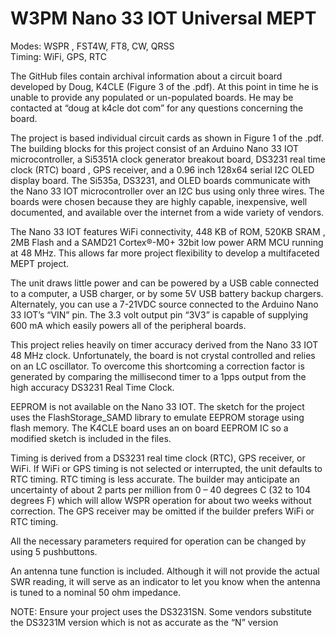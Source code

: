 # W3PM Nano 33 IOT Universal MEPT
Modes: WSPR , FST4W, FT8, CW, QRSS  
Timing: WiFi, GPS, RTC

The GitHub files contain archival information about a circuit board developed by Doug, K4CLE 
(Figure 3 of the .pdf). At this point in time he is unable to provide any populated or un-populated boards. 
He may be contacted at “doug at k4cle dot com” for any questions concerning the board.

The project is based individual circuit cards as shown in Figure 1 of the .pdf. The building blocks 
for this project consist of an Arduino Nano 33 IOT microcontroller, a Si5351A clock generator breakout 
board, DS3231 real time clock (RTC) board , GPS receiver, and a 0.96 inch 128x64 serial I2C OLED display 
board. The Si535a, DS3231, and OLED boards communicate with the Nano 33 IOT microcontroller over an I2C 
bus using only three wires. The boards were chosen because they are highly capable, inexpensive, well 
documented, and available over the internet from a wide variety of vendors.

The Nano 33 IOT features WiFi connectivity, 448 KB of ROM, 520KB SRAM , 2MB Flash and a SAMD21
Cortex®-M0+ 32bit low power ARM MCU running at 48 MHz. This allows far more project flexibility to
develop a multifaceted MEPT project.

The unit draws little power and can be powered by a USB cable connected to a computer, a USB charger, 
or by some 5V USB battery backup chargers. Alternately, you can use a 7-21VDC source connected to the 
Arduino Nano 33 IOT’s “VIN” pin. The 3.3 volt output pin “3V3” is capable of supplying 600 mA which 
easily powers all of the peripheral boards.

This project relies heavily on timer accuracy derived from the Nano 33 IOT 48 MHz clock. Unfortunately, the
board is not crystal controlled and relies on an LC oscillator. To overcome this shortcoming a correction factor
is generated by comparing the millisecond timer to a 1pps output from the high accuracy DS3231 Real Time
Clock.

EEPROM is not available on the Nano 33 IOT. The sketch for the project uses the FlashStorage_SAMD library
to emulate EEPROM storage using flash memory. The K4CLE board uses an on board EEPROM IC so a
modified sketch is included in the files.

Timing is derived from a DS3231 real time clock (RTC), GPS receiver, or WiFi. If WiFi or GPS timing is not
selected or interrupted, the unit defaults to RTC timing. RTC timing is less accurate. The builder may
anticipate an uncertainty of about 2 parts per million from 0 – 40 degrees C (32 to 104 degrees F) which will
allow WSPR operation for about two weeks without correction. The GPS receiver may be omitted if the builder
prefers WiFi or RTC timing.

All the necessary parameters required for operation can be changed by using 5 pushbuttons.

An antenna tune function is included. Although it will not provide the actual SWR reading, it will serve as an
indicator to let you know when the antenna is tuned to a nominal 50 ohm impedance.

NOTE: Ensure your project uses the DS3231SN. Some vendors substitute the DS3231M version which is not as
accurate as the “N” version
